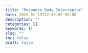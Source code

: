 ```yaml
---
title: "Response Body Interceptor"
date: 2023-01-13T12:45:07-05:00
description: ""
categories: []
keywords: []
slug: ""
toc: false
draft: false
---
```

